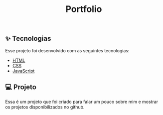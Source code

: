 <h1 align="center">Portfolio</h1>

<br>

## ✨ Tecnologias

Esse projeto foi desenvolvido com as seguintes tecnologias:

- [HTML](https://developer.mozilla.org/pt-BR/docs/Web/HTML)
- [CSS](https://developer.mozilla.org/pt-BR/docs/Web/CSS)
- [JavaScript](https://developer.mozilla.org/pt-BR/docs/Web/JavaScript)

## 💻 Projeto

Essa é um projeto que foi criado para falar um pouco sobre mim e mostrar os projetos disponibilizados no github.
